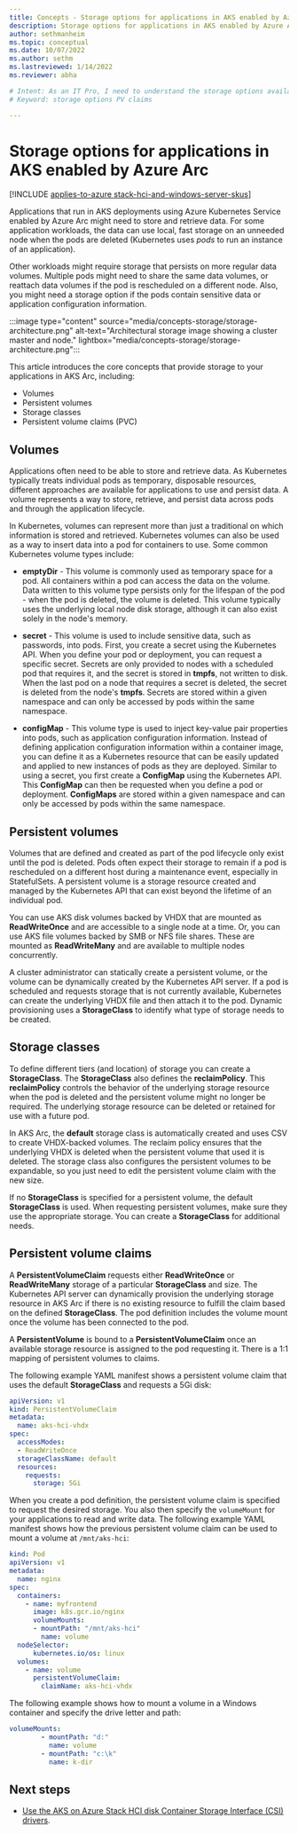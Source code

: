 ```yaml
---
title: Concepts - Storage options for applications in AKS enabled by Azure Arc
description: Storage options for applications in AKS enabled by Azure Arc.
author: sethmanheim
ms.topic: conceptual
ms.date: 10/07/2022
ms.author: sethm 
ms.lastreviewed: 1/14/2022
ms.reviewer: abha

# Intent: As an IT Pro, I need to understand the storage options available for applications in AKS Arc so that I can optimize how to best to store and retrieve data.
# Keyword: storage options PV claims

---
```


# Storage options for applications in AKS enabled by Azure Arc

[!INCLUDE [applies-to-azure stack-hci-and-windows-server-skus](includes/aks-hci-applies-to-skus/aks-hybrid-applies-to-azure-stack-hci-windows-server-sku.md)]

Applications that run in AKS deployments using Azure Kubernetes Service enabled by Azure Arc might need to store and retrieve data. For some application workloads, the data can use local, fast storage on an unneeded node when the pods are deleted (Kubernetes uses _pods_ to run an instance of an application).

Other workloads might require storage that persists on more regular data volumes. Multiple pods might need to share the same data volumes, or reattach data volumes if the pod is rescheduled on a different node. Also, you might need a storage option if the pods contain sensitive data or application configuration information.

:::image type="content" source="media/concepts-storage/storage-architecture.png" alt-text="Architectural storage image showing a cluster master and node." lightbox="media/concepts-storage/storage-architecture.png":::

This article introduces the core concepts that provide storage to your applications in AKS Arc, including:

- Volumes
- Persistent volumes
- Storage classes
- Persistent volume claims (PVC)

## Volumes

Applications often need to be able to store and retrieve data. As Kubernetes typically treats individual pods as temporary, disposable resources, different approaches are available for applications to use and persist data. A volume represents a way to store, retrieve, and persist data across pods and through the application lifecycle.

In Kubernetes, volumes can represent more than just a traditional on which information is stored and retrieved. Kubernetes volumes can also be used as a way to insert data into a pod for containers to use. Some common Kubernetes volume types include:

- **emptyDir** - This volume is commonly used as temporary space for a pod. All containers within a pod can access the data on the volume. Data written to this volume type persists only for the lifespan of the pod - when the pod is deleted, the volume is deleted. This volume typically uses the underlying local node disk storage, although it can also exist solely in the node's memory.

- **secret** - This volume is used to include sensitive data, such as passwords, into pods. First, you create a secret using the Kubernetes API. When you define your pod or deployment, you can request a specific secret. Secrets are only provided to nodes with a scheduled pod that requires it, and the secret is stored in **tmpfs**, not written to disk. When the last pod on a node that requires a secret is deleted, the secret is deleted from the node's **tmpfs**. Secrets are stored within a given namespace and can only be accessed by pods within the same namespace.

- **configMap** - This volume type is used to inject key-value pair properties into pods, such as application configuration information. Instead of defining application configuration information within a container image, you can define it as a Kubernetes resource that can be easily updated and applied to new instances of pods as they are deployed. Similar to using a secret, you first create a **ConfigMap** using the Kubernetes API. This **ConfigMap** can then be requested when you define a pod or deployment. **ConfigMaps** are stored within a given namespace and can only be accessed by pods within the same namespace.

## Persistent volumes

Volumes that are defined and created as part of the pod lifecycle only exist until the pod is deleted. Pods often expect their storage to remain if a pod is rescheduled on a different host during a maintenance event, especially in StatefulSets. A persistent volume is a storage resource created and managed by the Kubernetes API that can exist beyond the lifetime of an individual pod.

You can use AKS disk volumes backed by VHDX that are mounted as **ReadWriteOnce** and are accessible to a single node at a time. Or, you can use AKS file volumes backed by SMB or NFS file shares. These are mounted as **ReadWriteMany** and are available to multiple nodes concurrently.

A cluster administrator can statically create a persistent volume, or the volume can be dynamically created by the Kubernetes API server. If a pod is scheduled and requests storage that is not currently available, Kubernetes can create the underlying VHDX file and then attach it to the pod. Dynamic provisioning uses a **StorageClass** to identify what type of storage needs to be created.

## Storage classes

To define different tiers (and location) of storage you can create a **StorageClass**. The **StorageClass** also defines the **reclaimPolicy**. This **reclaimPolicy** controls the behavior of the underlying storage resource when the pod is deleted and the persistent volume might no longer be required. The underlying storage resource can be deleted or retained for use with a future pod.

In AKS Arc, the **default** storage class is automatically created and uses CSV to create VHDX-backed volumes. The reclaim policy ensures that the underlying VHDX is deleted when the persistent volume that used it is deleted. The storage class also configures the persistent volumes to be expandable, so you just need to edit the persistent volume claim with the new size.

If no **StorageClass** is specified for a persistent volume, the default **StorageClass** is used. When requesting persistent volumes, make sure they use the appropriate storage. You can create a **StorageClass** for additional needs.

## Persistent volume claims

A **PersistentVolumeClaim** requests either **ReadWriteOnce** or **ReadWriteMany** storage of a particular **StorageClass** and size. The Kubernetes API server can dynamically provision the underlying storage resource in AKS Arc if there is no existing resource to fulfill the claim based on the defined **StorageClass**. The pod definition includes the volume mount once the volume has been connected to the pod.

A **PersistentVolume** is bound to a **PersistentVolumeClaim** once an available storage resource is assigned to the pod requesting it. There is a 1:1 mapping of persistent volumes to claims.

The following example YAML manifest shows a persistent volume claim that uses the default **StorageClass** and requests a 5Gi disk:

```yaml
apiVersion: v1 
kind: PersistentVolumeClaim 
metadata: 
  name: aks-hci-vhdx 
spec: 
  accessModes: 
  - ReadWriteOnce 
  storageClassName: default 
  resources: 
    requests: 
      storage: 5Gi 
```

When you create a pod definition, the persistent volume claim is specified to request the desired storage. You also then specify the `volumeMount` for your applications to read and write data. The following example YAML manifest shows how the previous persistent volume claim can be used to mount a volume at `/mnt/aks-hci`:

```yaml
kind: Pod 
apiVersion: v1 
metadata: 
  name: nginx 
spec: 
  containers: 
    - name: myfrontend 
      image: k8s.gcr.io/nginx 
      volumeMounts: 
      - mountPath: "/mnt/aks-hci" 
        name: volume
  nodeSelector:
      kubernetes.io/os: linux
  volumes: 
    - name: volume 
      persistentVolumeClaim: 
        claimName: aks-hci-vhdx 
```

The following example shows how to mount a volume in a Windows container and specify the drive letter and path:

```yaml
volumeMounts: 
        - mountPath: "d:" 
          name: volume 
        - mountPath: "c:\k" 
          name: k-dir 
```

## Next steps

- [Use the AKS on Azure Stack HCI disk Container Storage Interface (CSI) drivers](./container-storage-interface-disks.md).
